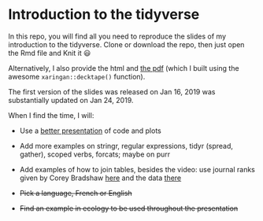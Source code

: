 # Introduction to the tidyverse

In this repo, you will find all you need to reproduce the slides of my introduction to the tidyverse. 
Clone or download the repo, then just open the Rmd file and Knit it :smiley:

Alternatively, I also provide the html and [the pdf](https://github.com/oliviergimenez/intro_tidyverse/blob/master/tidyogv2.pdf) (which I built using the awesome `xaringan::decktape()` function).

The first version of the slides was released on Jan 16, 2019 was substantially updated on Jan 24, 2019.

When I find the time, I will: 

* Use a [better presentation]( https://www.garrickadenbuie.com/blog/2018/08/16/decouple-code-and-output-in-xaringan-slides/ ) of code and plots

* Add more examples on stringr, regular expressions, tidyr (spread, gather), scoped verbs, forcats; maybe on purr

* Add examples of how to join tables, besides the video: use journal ranks given by Corey Bradshaw [here](https://conservationbytes.com/2014/08/01/a-fairer-way-to-rank-conservation-and-ecology-journals-in-2014/) and the data [there](https://raw.githubusercontent.com/cjabradshaw/JournalRanks/master/ecol.csv)

* ~~Pick a language, French or English~~

* ~~Find an example in ecology to be used throughout the presentation~~


